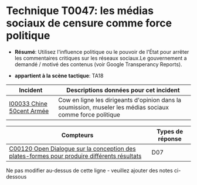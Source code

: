# Technique T0047: les médias sociaux de censure comme force politique

* **Résumé**: Utilisez l'influence politique ou le pouvoir de l'État pour arrêter les commentaires critiques sur les réseaux sociaux.Le gouvernement a demandé / motivé des contenus (voir Google Transperancy Reports).

* **appartient à la scène tactique**: TA18


|Incident |Descriptions données pour cet incident |
|-------- |-------------------- |
|[I00033 Chine 50cent Armée](../../generated_pages/incidents/I00033.md) |Cow en ligne les dirigeants d'opinion dans la soumission, museler les médias sociaux comme force politique |



|Compteurs |Types de réponse |
|-------- |-------------- |
|[C00120 Open Dialogue sur la conception des plates-formes pour produire différents résultats](../../generated_pages/counters/C00120.md) |D07 |


Ne pas modifier au-dessus de cette ligne - veuillez ajouter des notes ci-dessous